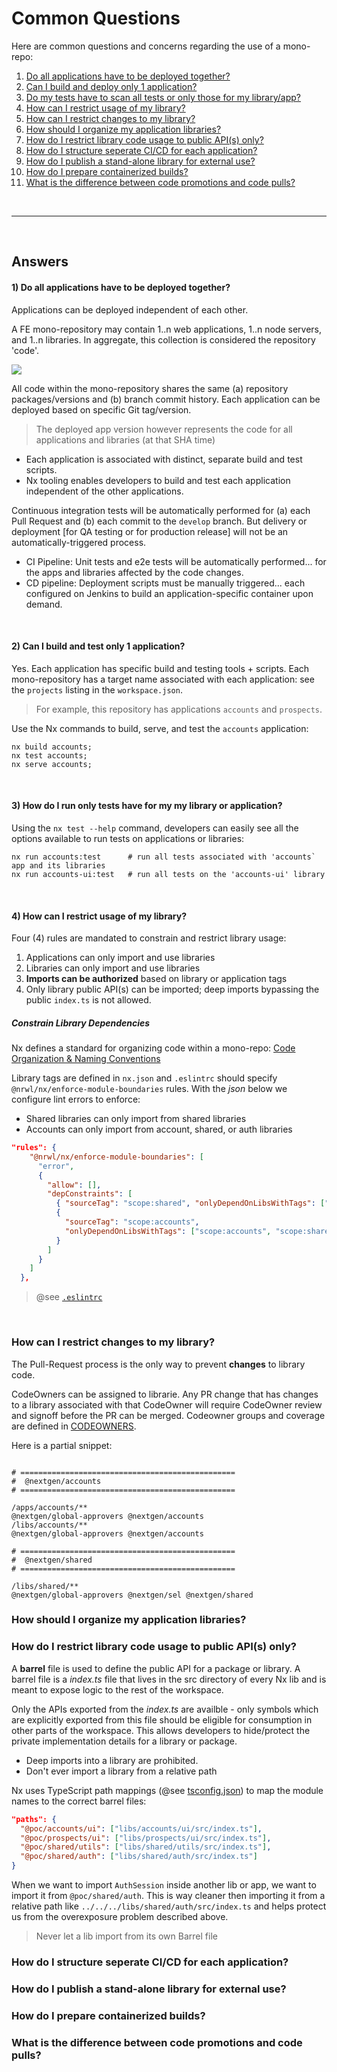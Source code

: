 # Common Questions

Here are common questions and concerns regarding the use of a mono-repo:

1. [Do all applications have to be deployed together?](#1)
1. [Can I build and deploy only 1 application?](#2)
1. [Do my tests have to scan all tests or only those for my library/app?](#3)
1. [How can I restrict usage of my library?](#4)
1. [How can I restrict changes to my library?](#5)
1. [How should I organize my application libraries?](#6)
1. [How do I restrict library code usage to public API(s) only?](#7)
1. [How do I structure seperate CI/CD for each application?](#8)
1. [How do I publish a stand-alone library for external use?](#9)
1. [How do I prepare containerized builds?](#10)
1. [What is the difference between code promotions and code pulls?](#11)

<br>

---

<br>

## Answers

<a name="1"></a>

#### 1) Do all applications have to be deployed together?

Applications can be deployed independent of each other.

A FE mono-repository may contain 1..n web applications, 1..n node servers, and 1..n libraries. In aggregate, this collection is considered the repository 'code'.

[![](https://i.imgur.com/DRLY3WB.png)](https://i.imgur.com/DRLY3WB.png)

All code within the mono-repository shares the same (a) repository packages/versions and (b) branch commit history. Each application can be deployed based on specific Git tag/version.

> The deployed app version however represents the code for all applications and libraries (at that SHA time)

- Each application is associated with distinct, separate build and test scripts.
- Nx tooling enables developers to build and test each application independent of the other applications.

Continuous integration tests will be automatically performed for (a) each Pull Request and (b) each commit to the `develop` branch. But delivery or deployment [for QA testing or for production release] will not be an automatically-triggered process.

- CI Pipeline: Unit tests and e2e tests will be automatically performed... for the apps and libraries affected by the code changes.
- CD pipeline: Deployment scripts must be manually triggered... each configured on Jenkins to build an application-specific container upon demand.

<br>

<a name="2"></a>

#### 2) Can I build and test only 1 application?

Yes. Each application has specific build and testing tools + scripts. Each mono-repository has a target name associated with each application: see the `projects` listing in the `workspace.json`.

> For example, this repository has applications `accounts` and `prospects`.

Use the Nx commands to build, serve, and test the `accounts` application:

```console
nx build accounts;
nx test accounts;
nx serve accounts;
```

<br>

<a name="3"></a>

#### 3) How do I run only tests have for my my library or application?

Using the `nx test --help` command, developers can easily see all the options available to run tests on applications or libraries:

```console
nx run accounts:test      # run all tests associated with 'accounts` app and its libraries
nx run accounts-ui:test   # run all tests on the 'accounts-ui' library
```

<br>

<a name="4"></a>

#### 4) How can I restrict usage of my library?

Four (4) rules are mandated to constrain and restrict library usage:

1. Applications can only import and use libraries
2. Libraries can only import and use libraries
3. **Imports can be authorized** based on library or application tags
4. Only library public API(s) can be imported; deep imports bypassing the public `index.ts` is not allowed.

##### Constrain Library Dependencies

Nx defines a standard for organizing code within a mono-repo: [Code Organization & Naming Conventions](https://nx.dev/web/guides/monorepo-nx-enterprise#code-organization-amp-naming-conventions)

Library tags are defined in `nx.json` and `.eslintrc` should specify `@nrwl/nx/enforce-module-boundaries` rules. With the _json_ below we configure lint errors to enforce:

- Shared libraries can only import from shared libraries
- Accounts can only import from account, shared, or auth libraries

```json
"rules": {
    "@nrwl/nx/enforce-module-boundaries": [
      "error",
      {
        "allow": [],
        "depConstraints": [
          { "sourceTag": "scope:shared", "onlyDependOnLibsWithTags": ["scope:shared"] },
          {
            "sourceTag": "scope:accounts",
            "onlyDependOnLibsWithTags": ["scope:accounts", "scope:shared", "scope:auth"]
          }
        ]
      }
    ]
  },
```

> @see [`.eslintrc`](./.eslintrc)

<br>

<a name="5"></a>

### How can I restrict changes to my library?

The Pull-Request process is the only way to prevent **changes** to library code.

CodeOwners can be assigned to librarie. Any PR change that has changes to a library associated with that CodeOwner will require CodeOwner review and signoff before the PR can be merged. Codeowner groups and coverage are defined in [CODEOWNERS](./CODEOWNERS).

Here is a partial snippet:

```console

# ================================================
#  @nextgen/accounts
# ================================================

/apps/accounts/**                                              @nextgen/global-approvers @nextgen/accounts
/libs/accounts/**                                              @nextgen/global-approvers @nextgen/accounts

# ================================================
#  @nextgen/shared
# ================================================

/libs/shared/**                                                @nextgen/global-approvers @nextgen/sel @nextgen/shared
```

<a name="6"></a>

### How should I organize my application libraries?

<a name="7"></a>

### How do I restrict library code usage to public API(s) only?

A **barrel** file is used to define the public API for a package or library. A barrel file is a _index.ts_ file that lives in the src directory of every Nx lib and is meant to expose logic to the rest of the workspace.

Only the APIs exported from the _index.ts_ are availble - only symbols which are explicitly exported from this file should be eligible for consumption in other parts of the workspace. This allows developers to hide/protect the private implementation details for a library or package.

- Deep imports into a library are prohibited.
- Don't ever import a library from a relative path

Nx uses TypeScript path mappings (@see [tsconfig.json](./tsconfig.json)) to map the module names to the correct barrel files:

```json
"paths": {
  "@poc/accounts/ui": ["libs/accounts/ui/src/index.ts"],
  "@poc/prospects/ui": ["libs/prospects/ui/src/index.ts"],
  "@poc/shared/utils": ["libs/shared/utils/src/index.ts"],
  "@poc/shared/auth": ["libs/shared/auth/src/index.ts"]
}
```

When we want to import `AuthSession` inside another lib or app, we want to import it from `@poc/shared/auth`. This is way cleaner then importing it from a relative path like `../../../libs/shared/auth/src/index.ts` and helps protect us from the overexposure problem described above.

> Never let a lib import from its own Barrel file

<a name="8"></a>

### How do I structure seperate CI/CD for each application?

<a name="9"></a>

### How do I publish a stand-alone library for external use?

<a name="10"></a>

### How do I prepare containerized builds?

<a name="11"></a>

### What is the difference between code promotions and code pulls?
